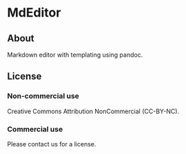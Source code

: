 # MdEditor

## About

Markdown editor with templating using pandoc.

## License

### Non-commercial use
Creative Commons Attribution NonCommercial (CC-BY-NC).

### Commercial use
Please contact us for a license.